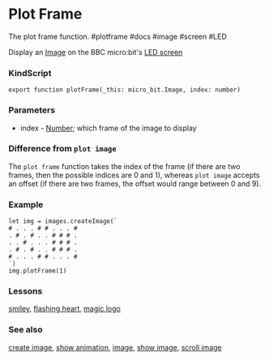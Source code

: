 # Plot Frame

The plot frame function. #plotframe #docs #image #screen #LED

Display an [Image](/microbit/reference/image/image) on the BBC micro:bit's [LED screen](/microbit/device/screen)

### KindScript

```
export function plotFrame(_this: micro_bit.Image, index: number)
```

### Parameters

* index - [Number](/microbit/reference/types/number); which frame of the image to display

### Difference from `plot image`

The `plot frame` function takes the index of the frame (if there are two frames, then the possible indices are 0 and 1), whereas `plot image` accepts an offset (if there are two frames, the offset would range between 0 and 9).

### Example

```
let img = images.createImage(`
# . . . # # . . . #
. # . # . . # # # .
. . # . . . # # # .
. # . # . . # # # .
# . . . # # . . . #
`)
img.plotFrame(1)
```

### Lessons

[smiley](/microbit/lessons/smiley), [flashing heart](/microbit/lessons/flashing-heart), [magic logo](/microbit/lessons/magic-logo)

### See also

[create image](/microbit/reference/images/create-image), [show animation](/microbit/reference/basic/show-animation), [image](/microbit/reference/image/image), [show image](/microbit/reference/images/show-image), [scroll image](/microbit/reference/images/scroll-image)

